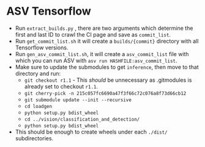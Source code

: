 # ASV Tensorflow

- Run `extract_builds.py` , there are two arguments which determine the first and last ID to crawl the CI page and save as `commit_list`.
- Run `get_commit_list.sh` it will create a `builds/{commit}` directory with all Tensorflow versions.
- Run `gen_asv_commit_list.sh`, it will create a `asv_commit_list` file with which you can run ASV with `asv run HASHFILE:asv_commit_list`.
- Make sure to update the submodules to get `inference`, then move to that directory and run:
	- `git checkout r1.1` - This _should_ be unnecessary as .gitmodules is already set to checkout `r1.1`.
	- `git cherry-pick -n 215c057fc6690a47f3f66c72c076a8f73d66cb12`
	- `git submodule update --init --recursive`
	- `cd loadgen`
	- `python setup.py bdist_wheel`
	- `cd ../vision/classification_and_detection/`
	- `python setup.py bdist_wheel`
- This should be enough to create wheels under each `./dist/` subdirectories.
